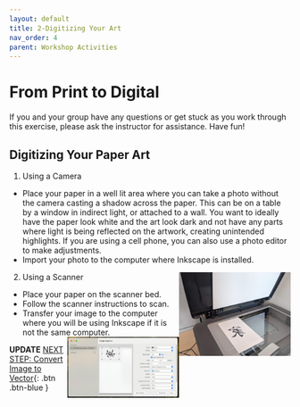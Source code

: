 ```yaml
---
layout: default
title: 2-Digitizing Your Art
nav_order: 4
parent: Workshop Activities
---
```

# From Print to Digital

If you and your group have any questions or get stuck as you work through this exercise, please ask the instructor for assistance.  Have fun!

## Digitizing Your Paper Art

1. Using a Camera
- Place your paper in a well lit area where you can take a photo without the camera casting a shadow across the paper. This can be on a table by a window in indirect light, or attached to a wall. You want to ideally have the paper look white and the art look dark and not have any parts where light is being reflected on the artwork, creating unintended highlights. If you are using a cell phone, you can also use a photo editor to make adjustments.
- Import your photo to the computer where Inkscape is installed.
  
2. Using a Scanner <img src="images/11.scanner.jpg" style="width:200px;float:right;" alt="">
- Place your paper on the scanner bed.
- Follow the scanner instructions to scan. 
- Transfer your image to the computer where you will be using Inkscape if it is not the same computer. <img src="images/12.scanning_zone.png" style="width:200px;float:right;" alt="">                                              

**UPDATE**
[NEXT STEP: Convert Image to Vector](edit-art.html){: .btn .btn-blue }
